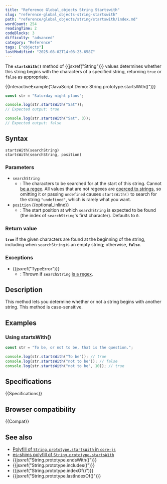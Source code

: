 ```yaml
---
title: "Reference Global_objects String Startswith"
slug: "reference-global_objects-string-startswith"
path: "reference/global_objects/string/startswith/index.md"
wordCount: 254
readingTime: 2
codeBlocks: 3
difficulty: "advanced"
category: "Reference"
tags: ["objects"]
lastModified: "2025-08-02T14:03:23.658Z"
---
```



The **`startsWith()`** method of {{jsxref("String")}} values determines whether this string begins with the characters of a specified string, returning `true` or `false` as appropriate.

{{InteractiveExample("JavaScript Demo: String.prototype.startsWith()")}}

```js interactive-example
const str = "Saturday night plans";

console.log(str.startsWith("Sat"));
// Expected output: true

console.log(str.startsWith("Sat", 3));
// Expected output: false
```

## Syntax

```js-nolint
startsWith(searchString)
startsWith(searchString, position)
```

### Parameters

- `searchString`
  - : The characters to be searched for at the start of this string. Cannot [be a regex](/en-US/docs/Web/JavaScript/Reference/Global_Objects/RegExp#special_handling_for_regexes). All values that are not regexes are [coerced to strings](/en-US/docs/Web/JavaScript/Reference/Global_Objects/String#string_coercion), so omitting it or passing `undefined` causes `startsWith()` to search for the string `"undefined"`, which is rarely what you want.
- `position` {{optional_inline}}
  - : The start position at which `searchString` is expected to be found (the index of `searchString`'s first character). Defaults to `0`.

### Return value

**`true`** if the given characters are found at the beginning of the string, including when `searchString` is an empty string; otherwise, **`false`**.

### Exceptions

- {{jsxref("TypeError")}}
  - : Thrown if `searchString` [is a regex](/en-US/docs/Web/JavaScript/Reference/Global_Objects/RegExp#special_handling_for_regexes).

## Description

This method lets you determine whether or not a string begins with another string. This method is case-sensitive.

## Examples

### Using startsWith()

```js
const str = "To be, or not to be, that is the question.";

console.log(str.startsWith("To be")); // true
console.log(str.startsWith("not to be")); // false
console.log(str.startsWith("not to be", 10)); // true
```

## Specifications

{{Specifications}}

## Browser compatibility

{{Compat}}

## See also

- [Polyfill of `String.prototype.startsWith` in `core-js`](https://github.com/zloirock/core-js#ecmascript-string-and-regexp)
- [es-shims polyfill of `String.prototype.startsWith`](https://www.npmjs.com/package/string.prototype.startswith)
- {{jsxref("String.prototype.endsWith()")}}
- {{jsxref("String.prototype.includes()")}}
- {{jsxref("String.prototype.indexOf()")}}
- {{jsxref("String.prototype.lastIndexOf()")}}
